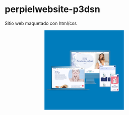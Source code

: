 # perpielwebsite-p3dsn
Sitio web maquetado con html/css

<img src="./img/responsive1.jpg" alt="responsive" style="width: 50%; display: block; margin: auto" />
